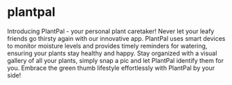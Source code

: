 # plantpal
Introducing PlantPal - your personal plant caretaker! Never let your leafy friends go thirsty again with our innovative app. PlantPal uses smart devices to monitor moisture levels and provides timely reminders for watering, ensuring your plants stay healthy and happy. Stay organized with a visual gallery of all your plants, simply snap a pic and let PlantPal identify them for you.
Embrace the green thumb lifestyle effortlessly with PlantPal by your side!
